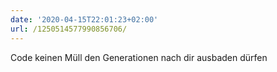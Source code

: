 ```yaml
---
date: '2020-04-15T22:01:23+02:00'
url: /1250514577990856706/
---
```

Code keinen Müll den Generationen nach dir ausbaden dürfen
